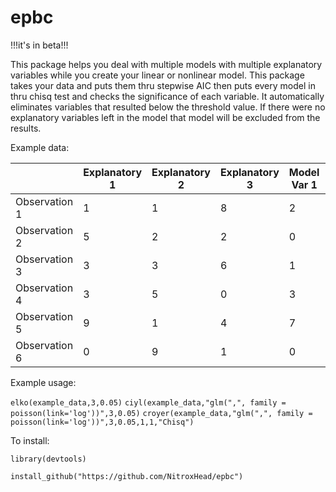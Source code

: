 # epbc
!!!it's in beta!!!

This package helps you deal with multiple models with multiple explanatory variables while you create your linear or nonlinear model. This package takes your data and puts them thru stepwise AIC then puts every model in thru chisq test and checks the significance of each variable. It automatically eliminates variables that resulted below the threshold value. If there were no explanatory variables left in the model that model will be excluded from the results.

Example data:

|                | Explanatory 1  | Explanatory 2 | Explanatory 3 | Model Var 1 | Model Var 2 | Model Var 3 |
|----------------|----------------|---------------|---------------|-------------|-------------|-------------|
| Observation 1  | 1              | 1             | 8             | 2           | 3           | 5           |
| Observation 2  | 5              | 2             | 2             | 0           | 7           | 4           |
| Observation 3  | 3              | 3             | 6             | 1           | 0           | 8           |
| Observation 4  | 3              | 5             | 0             | 3           | 5           | 5           |
| Observation 5  | 9              | 1             | 4             | 7           | 1           | 3           |
| Observation 6  | 0              | 9             | 1             | 0           | 3           | 5           |

Example usage:

`elko(example_data,3,0.05)`
`ciyl(example_data,"glm(",", family = poisson(link='log'))",3,0.05)`
`croyer(example_data,"glm(",", family = poisson(link='log'))",3,0.05,1,1,"Chisq")`

To install:

`library(devtools)`

`install_github("https://github.com/NitroxHead/epbc")`
